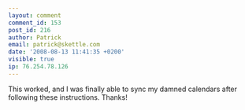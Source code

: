 ```yaml
---
layout: comment
comment_id: 153
post_id: 216
author: Patrick
email: patrick@skettle.com
date: '2008-08-13 11:41:35 +0200'
visible: true
ip: 76.254.78.126
---
```

This worked, and I was finally able to sync my damned calendars after following these instructions. Thanks!
